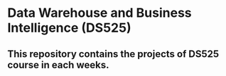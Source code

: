 # Data Warehouse and Business Intelligence (DS525)

## This repository contains the projects of DS525 course in each weeks.

